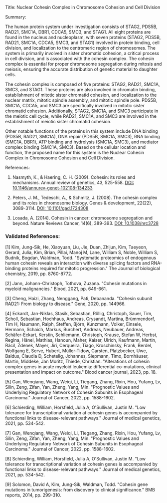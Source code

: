 Title: Nuclear Cohesin Complex in Chromosome Cohesion and Cell Division

Summary:

The human protein system under investigation consists of STAG2, PDS5B, RAD21, SMC1A, DBR1, CDCA5, SMC3, and STAG1. All eight proteins are found in the nucleus and nucleoplasm, with seven proteins (STAG2, PDS5B, RAD21, SMC1A, CDCA5, SMC3, and STAG1) involved in protein binding, cell division, and localization to the centromeric region of chromosomes. The system is primarily involved in sister chromatid cohesion, a critical process in cell division, and is associated with the cohesin complex. The cohesin complex is essential for proper chromosome segregation during mitosis and meiosis, ensuring the accurate distribution of genetic material to daughter cells.

The cohesin complex is composed of five proteins: STAG2, RAD21, SMC1A, SMC3, and STAG1. These proteins are also involved in chromatin binding, establishment of mitotic sister chromatid cohesion, and localization to the nuclear matrix, mitotic spindle assembly, and mitotic spindle pole. PDS5B, SMC1A, CDCA5, and SMC3 are specifically involved in mitotic sister chromatid cohesion. Additionally, STAG2, SMC1A, and SMC3 participate in the meiotic cell cycle, while RAD21, SMC1A, and SMC3 are involved in the establishment of meiotic sister chromatid cohesion.

Other notable functions of the proteins in this system include DNA binding (PDS5B, RAD21, SMC1A), DNA repair (PDS5B, SMC1A, SMC3), RNA binding (SMC1A, DBR1), ATP binding and hydrolysis (SMC1A, SMC3), and mediator complex binding (SMC1A, SMC3). Based on the cellular location and function, the proposed name for this system is the Nuclear Cohesin Complex in Chromosome Cohesion and Cell Division.

References:

1. Nasmyth, K., & Haering, C. H. (2009). Cohesin: its roles and mechanisms. Annual review of genetics, 43, 525-558. [DOI: 10.1146/annurev-genet-102108-134233](https://doi.org/10.1146/annurev-genet-102108-134233)

2. Peters, J. M., Tedeschi, A., & Schmitz, J. (2008). The cohesin complex and its roles in chromosome biology. Genes & development, 22(22), 3089-3114. [DOI: 10.1101/gad.1724308](https://doi.org/10.1101/gad.1724308)

3. Losada, A. (2014). Cohesin in cancer: chromosome segregation and beyond. Nature Reviews Cancer, 14(6), 389-393. [DOI: 10.1038/nrc3728](https://doi.org/10.1038/nrc3728)

### Validated References: 

[1] Kim, Jung-Sik, He, Xiaoyuan, Liu, Jie, Duan, Zhijun, Kim, Taeyeon, Gerard, Julia, Kim, Brian, Pillai, Manoj M, Lane, William S, Noble, William S, Budnik, Bogdan, Waldman, Todd. "Systematic proteomics of endogenous human cohesin reveals an interaction with diverse splicing factors and RNA-binding proteins required for mitotic progression." The Journal of biological chemistry, 2019, pp. 8760-8772.

[2] Jann, Johann-Christoph, Tothova, Zuzana. "Cohesin mutations in myeloid malignancies." Blood, 2021, pp. 649-661.

[3] Cheng, Haizi, Zhang, Nenggang, Pati, Debananda. "Cohesin subunit RAD21: From biology to disease." Gene, 2020, pp. 144966.

[4] Eckardt, Jan-Niklas, Stasik, Sebastian, Röllig, Christoph, Sauer, Tim, Scholl, Sebastian, Hochhaus, Andreas, Crysandt, Martina, Brümmendorf, Tim H, Naumann, Ralph, Steffen, Björn, Kunzmann, Volker, Einsele, Hermann, Schaich, Markus, Burchert, Andreas, Neubauer, Andreas, Schäfer-Eckart, Kerstin, Schliemann, Christoph, Krause, Stefan W, Herbst, Regina, Hänel, Mathias, Hanoun, Maher, Kaiser, Ulrich, Kaufmann, Martin, Rácil, Zdenek, Mayer, Jiri, Cerqueira, Tiago, Kroschinsky, Frank, Berdel, Wolfgang E, Serve, Hubert, Müller-Tidow, Carsten, Platzbecker, Uwe, Baldus, Claudia D, Schetelig, Johannes, Siepmann, Timo, Bornhäuser, Martin, Middeke, Jan Moritz, Thiede, Christian. "Alterations of cohesin complex genes in acute myeloid leukemia: differential co-mutations, clinical presentation and impact on outcome." Blood cancer journal, 2023, pp. 18.

[5] Gan, Wenqiang, Wang, Weiqi, Li, Tiegang, Zhang, Rixin, Hou, Yufang, Lv, Silin, Zeng, Zifan, Yan, Zheng, Yang, Min. "Prognostic Values and Underlying Regulatory Network of Cohesin Subunits in Esophageal Carcinoma." Journal of Cancer, 2022, pp. 1588-1602.

[6] Schierding, William, Horsfield, Julia A, O'Sullivan, Justin M. "Low tolerance for transcriptional variation at cohesin genes is accompanied by functional links to disease-relevant pathways." Journal of medical genetics, 2021, pp. 534-542.

[7] Gan, Wenqiang, Wang, Weiqi, Li, Tiegang, Zhang, Rixin, Hou, Yufang, Lv, Silin, Zeng, Zifan, Yan, Zheng, Yang, Min. "Prognostic Values and Underlying Regulatory Network of Cohesin Subunits in Esophageal Carcinoma." Journal of Cancer, 2022, pp. 1588-1602.

[8] Schierding, William, Horsfield, Julia A, O'Sullivan, Justin M. "Low tolerance for transcriptional variation at cohesin genes is accompanied by functional links to disease-relevant pathways." Journal of medical genetics, 2021, pp. 534-542.

[9] Solomon, David A, Kim, Jung-Sik, Waldman, Todd. "Cohesin gene mutations in tumorigenesis: from discovery to clinical significance." BMB reports, 2014, pp. 299-310.

